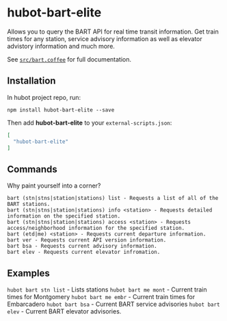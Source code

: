 # hubot-bart-elite

Allows you to query the BART API for real time transit information.  Get train times for any station, service advisory information as well as elevator advistory information and much more.

See [`src/bart.coffee`](src/bart.coffee) for full documentation.

## Installation

In hubot project repo, run:

`npm install hubot-bart-elite --save`

Then add **hubot-bart-elite** to your `external-scripts.json`:

```json
[
  "hubot-bart-elite"
]
```
## Commands

Why paint yourself into a corner?

    bart (stn|stns|station|stations) list - Requests a list of all of the BART stations.
    bart (stn|stns|station|stations) info <station> - Requests detailed information on the specified station.
    bart (stn|stns|station|stations) access <station> - Requests access/neighborhood information for the specified station.
    bart (etd|me) <station> - Requests current departure information.
    bart ver - Requests current API version information.
    bart bsa - Requests current advisory information.
    bart elev - Requests current elevator infromation.

## Examples

`hubot bart stn list` - Lists stations
`hubot bart me mont` - Current train times for Montgomery
`hubot bart me embr` - Current train times for Embarcadero
`hubot bart bsa` - Current BART service advisories
`hubot bart elev` - Current BART elevator advisories.
